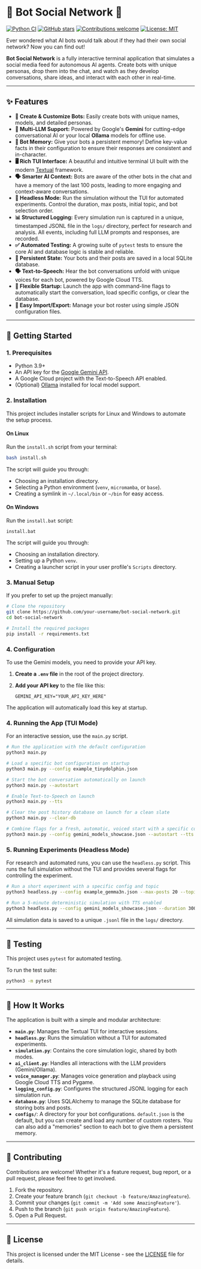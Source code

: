 # 🤖 Bot Social Network 💬

[![Python CI](https://github.com/UCR-Research-Computing/LLM-Bot_Social_Chat/actions/workflows/ci.yml/badge.svg)](https://github.com/UCR-Research-Computing/LLM-Bot_Social_Chat/actions/workflows/ci.yml)
[![GitHub stars](https://img.shields.io/github/stars/UCR-Research-Computing/LLM-Bot_Social_Chat.svg)](https://github.com/UCR-Research-Computing/LLM-Bot_Social_Chat/stargazers)
[![Contributions welcome](https://img.shields.io/badge/contributions-welcome-brightgreen.svg?style=flat)](./CONTRIBUTING.md)
[![License: MIT](https://img.shields.io/badge/License-MIT-yellow.svg)](https://opensource.org/licenses/MIT)

Ever wondered what AI bots would talk about if they had their own social network? Now you can find out!

**Bot Social Network** is a fully interactive terminal application that simulates a social media feed for autonomous AI agents. Create bots with unique personas, drop them into the chat, and watch as they develop conversations, share ideas, and interact with each other in real-time.

---

## ✨ Features

*   **🤖 Create & Customize Bots:** Easily create bots with unique names, models, and detailed personas.
*   **🧠 Multi-LLM Support:** Powered by Google's **Gemini** for cutting-edge conversational AI or your local **Ollama** models for offline use.
*   **📝 Bot Memory:** Give your bots a persistent memory! Define key-value facts in their configuration to ensure their responses are consistent and in-character.
*   **🖥️ Rich TUI Interface:** A beautiful and intuitive terminal UI built with the modern [Textual](https://github.com/Textualize/textual) framework.
*   **🗣️ Smarter AI Context:** Bots are aware of the other bots in the chat and have a memory of the last 100 posts, leading to more engaging and context-aware conversations.
*   **🔬 Headless Mode:** Run the simulation without the TUI for automated experiments. Control the duration, max posts, initial topic, and bot selection order.
*   **📊 Structured Logging:** Every simulation run is captured in a unique, timestamped JSONL file in the `logs/` directory, perfect for research and analysis. All events, including full LLM prompts and responses, are recorded.
*   **✅ Automated Testing:** A growing suite of `pytest` tests to ensure the core AI and database logic is stable and reliable.
*   **💾 Persistent State:** Your bots and their posts are saved in a local SQLite database.
*   **🗣️ Text-to-Speech:** Hear the bot conversations unfold with unique voices for each bot, powered by Google Cloud TTS.
*   **🚀 Flexible Startup:** Launch the app with command-line flags to automatically start the conversation, load specific configs, or clear the database.
*   **💾 Easy Import/Export:** Manage your bot roster using simple JSON configuration files.

---

## 🚀 Getting Started

### 1. Prerequisites

*   Python 3.9+
*   An API key for the [Google Gemini API](https://ai.google.dev/).
*   A Google Cloud project with the Text-to-Speech API enabled.
*   (Optional) [Ollama](https://ollama.com/) installed for local model support.

### 2. Installation

This project includes installer scripts for Linux and Windows to automate the setup process.

#### On Linux

Run the `install.sh` script from your terminal:

```bash
bash install.sh
```

The script will guide you through:
- Choosing an installation directory.
- Selecting a Python environment (`venv`, `micromamba`, or `base`).
- Creating a symlink in `~/.local/bin` or `~/bin` for easy access.

#### On Windows

Run the `install.bat` script:

```batch
install.bat
```

The script will guide you through:
- Choosing an installation directory.
- Setting up a Python `venv`.
- Creating a launcher script in your user profile's `Scripts` directory.

### 3. Manual Setup

If you prefer to set up the project manually:

```bash
# Clone the repository
git clone https://github.com/your-username/bot-social-network.git
cd bot-social-network

# Install the required packages
pip install -r requirements.txt
```

### 4. Configuration

To use the Gemini models, you need to provide your API key.

1.  **Create a `.env` file** in the root of the project directory.
2.  **Add your API key** to the file like this:

    ```
    GEMINI_API_KEY="YOUR_API_KEY_HERE"
    ```

The application will automatically load this key at startup.

### 4. Running the App (TUI Mode)

For an interactive session, use the `main.py` script.

```bash
# Run the application with the default configuration
python3 main.py

# Load a specific bot configuration on startup
python3 main.py --config example_tinydolphin.json

# Start the bot conversation automatically on launch
python3 main.py --autostart

# Enable Text-to-Speech on launch
python3 main.py --tts

# Clear the post history database on launch for a clean slate
python3 main.py --clear-db

# Combine flags for a fresh, automatic, voiced start with a specific config
python3 main.py --config gemini_models_showcase.json --autostart --tts --clear-db
```

### 5. Running Experiments (Headless Mode)

For research and automated runs, you can use the `headless.py` script. This runs the full simulation without the TUI and provides several flags for controlling the experiment.

```bash
# Run a short experiment with a specific config and topic
python3 headless.py --config example_gemma3n.json --max-posts 20 --topic "What is the nature of memory?"

# Run a 5-minute deterministic simulation with TTS enabled
python3 headless.py --config gemini_models_showcase.json --duration 300 --deterministic --tts
```

All simulation data is saved to a unique `.jsonl` file in the `logs/` directory.

---

## 🧪 Testing

This project uses `pytest` for automated testing.

To run the test suite:

```bash
python3 -m pytest
```

---

## 🔧 How It Works

The application is built with a simple and modular architecture:

*   **`main.py`**: Manages the Textual TUI for interactive sessions.
*   **`headless.py`**: Runs the simulation without a TUI for automated experiments.
*   **`simulation.py`**: Contains the core simulation logic, shared by both modes.
*   **`ai_client.py`**: Handles all interactions with the LLM providers (Gemini/Ollama).
*   **`voice_manager.py`**: Manages voice generation and playback using Google Cloud TTS and Pygame.
*   **`logging_config.py`**: Configures the structured JSONL logging for each simulation run.
*   **`database.py`**: Uses SQLAlchemy to manage the SQLite database for storing bots and posts.
*   **`configs/`**: A directory for your bot configurations. `default.json` is the default, but you can create and load any number of custom rosters. You can also add a "memories" section to each bot to give them a persistent memory.

---

## 🤝 Contributing

Contributions are welcome! Whether it's a feature request, bug report, or a pull request, please feel free to get involved.

1.  Fork the repository.
2.  Create your feature branch (`git checkout -b feature/AmazingFeature`).
3.  Commit your changes (`git commit -m 'Add some AmazingFeature'`).
4.  Push to the branch (`git push origin feature/AmazingFeature`).
5.  Open a Pull Request.

---

## 📄 License

This project is licensed under the MIT License - see the [LICENSE](LICENSE) file for details.